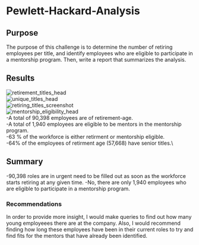 # Pewlett-Hackard-Analysis
## Purpose
The purpose of this challenge is to determine the number of retiring employees per title, and identify employees who are eligible to participate in a mentorship program. Then, write a report that summarizes the analysis.
## Results
![retirement_titles_head](https://user-images.githubusercontent.com/87148177/134819781-fbd31ced-81be-4075-abf1-aab681cc8eff.png)\
![unique_titles_head](https://user-images.githubusercontent.com/87148177/134819815-f0a442f7-1847-45b5-ac52-37c6db515427.png)\
![retiring_titles_screenshot](https://user-images.githubusercontent.com/87148177/134819923-48dd3fb7-6409-43f2-8d39-0fb2c9d16056.png)\
![mentorship_eligibility_head](https://user-images.githubusercontent.com/87148177/134819859-87c76480-3023-4fa7-b7a6-a96b5242697e.png)\
-A total of 90,398 employees are of retirement-age.\
-A total of 1,940 employees are eligible to be mentors in the mentorship program.\
-63 % of the workforce is either retirment or mentorship eligible.\
-64% of the employees of retirment age (57,668) have senior titles.\
## Summary
-90,398 roles are in urgent need to be filled out as soon as the workforce starts retiring at any given time.
-No, there are only 1,940 employees who are eligible to participate in a mentorship program.
### Recommendations
In order to provide more insight, I would make queries to find out how many young employeees there are at the company. Also, I would recommend finding how long these employees have been in their current roles to try and find fits for the mentors that have already been identified.
